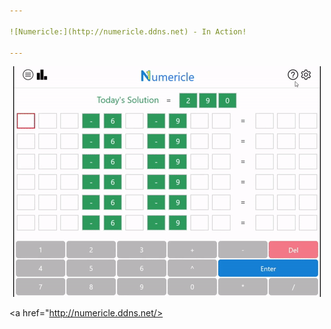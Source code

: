 ```yaml
---

![Numericle:](http://numericle.ddns.net) - In Action!
  
---
```


<p align="center">
  <img src="https://github.com/JEllis66/Numericle-Deployment/blob/master/numericleTutorial.gif" alt="animated" />
</p>

<a href="http://numericle.ddns.net/>
